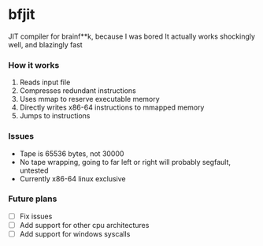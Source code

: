 # bfjit
JIT compiler for brainf**k, because I was bored
It actually works shockingly well, and blazingly fast

### How it works
1. Reads input file
2. Compresses redundant instructions
3. Uses mmap to reserve executable memory
4. Directly writes x86-64 instructions to mmapped memory
5. Jumps to instructions

### Issues

- Tape is 65536 bytes, not 30000
- No tape wrapping, going to far left or right will probably segfault, untested
- Currently x86-64 linux exclusive

### Future plans
- [ ] Fix issues
- [ ] Add support for other cpu architectures
- [ ] Add support for windows syscalls
